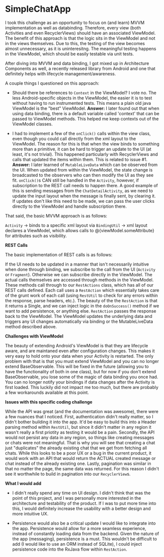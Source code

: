 # SimpleChatApp

I took this challenge as an opportunity to focus on (and learn) MVVM implementation as well as databinding. Therefore, every view (both Activities and even RecyclerViews) should have an associated ViewModel.  The benefit of this approach is that the logic sits in the ViewModel and not in the views themselves.  Due to this, the testing of the view becomes almost unnecessary, as it is uninteresitng. The meaningful testing happens in the ViewModel, which should be easily testable via unit tests.

After diving into MVVM and data binding, I got mixed up in Architecture Components as well, a recently released library from Android and one that definitely helps with lifecycle management/awareness.

A couple things I questioned on this approach:
- Should there be references to `Context` in the ViewModel? I vote no. The less Android-specific objects in the ViewModel, the easier it is to test without having to run instrumented tests. This means a plain old java ViewModel is the "best" ViewModel.
**Answer:** I later found out that when using data binding, there is a default variable called 'context' that can be passed to ViewModel methods. This helped me keep contexts out of the ViewModel classes.

- I had to implement a few of the `onClick()` calls within the view class, even though you could call directly from the xml layout to the ViewModel. The reason for this is that when the view binds to something more than a primitive, it can be hard to trigger an update to the UI (at least, it's not trivial). This happened particularly with RecyclerViews and calls that updated the items within them. This is related to issue #1.
**Answer:** I later learned of `MutableLiveData` which can be observed from the UI. When updated from within the ViewModel, the state change is broadcasted to the observers who can then modify the UI as they see fit. `onClick()`s CAN still be handled in the `Activity`, however, if subscription to the REST call needs to happen there. A good example of this is sending messages from the `ChatDetailActivity`, as we need to update the input layout when the message is finally sent, by clearing it. If updates don't like this need to be made, we can pass the user clicks directly to the ViewModel and handle subscription there.

That said, the basic MVVM approach is as follows:

`Activity` -> binds to a specific xml layout via `BindingUtil` -> xml layout declares a ViewModel, which allows calls to @{viewModel.someAttribute} for attributes such as visibility.

**REST Calls**

The basic implementation of REST calls is as follows:

If the UI needs to be updated in a manner that isn't necessarily intuitive when done through binding, we subscribe to the call from the UI (`Activity` or `Fragment`). Otherwise we can subscribe directly in the ViewModel. The actual calls themselves are accessed through methods in the ViewModel. These methods call through to our `RestActions` class, which has all of our REST calls defined. Each call uses a `RestAction` which essentially takes care of the grunt work of each call (using `RestUtil` to check for any errors within the response, parse headers, etc.). The beauty of the the `RestAction` is that it returns a Single<Response>, and we can inject logic in the `doOnSuccess()` method if we want to add persistence, or anything else. `RestAction` passes the response back to the ViewModel. The ViewModel updates the underlying data and triggers any UI changes automatically via binding or the MutableLiveData method described above.

**Challenges with ViewModel**

The beauty of extending Android's ViewModel is that they are lifecycle aware, and are maintaned even after configuration changes. This makes it very easy to hold onto your data when your Activity is restarted. The only problem with that is that you must extend ViewModel and you can no longer extend BaseObservable. This will be fixed in the future (allowing you to have the functionality of both in one class), but for now if you don't extend BaseObservable, you lose some of the magic of data binding you once had. You can no longer notify your bindings if data changes after the Activity is first loaded. This luckily did not impact me too much, but there are probably a few workarounds available at this point.

**Issues with this specific coding challenge**

While the API was great (and the documentation was awesome), there were a few nuances that I noticed. First, authentication didn't really matter, so I didn't bother building it into the app. It'd be easy to build this into a Header parsing method within `RestUtil`, but since it didn't matter in any region it wasn't really a first priotity as testing it would be a pain. Secondly, the API would not persist any data in any region, so things like creating messages or chats were not meaningful. That is why you will see that creating a chat just "duplicates" the already existing chat that we get from fetching all chats. While this looks to be a poor UX or a bug in the current product, it would work with an API that would return the ACTUAL created message or chat instead of the already existing one. Lastly, pagination was similar in that no matter the page, the same data was returned. For this reason I didn't see it worthwhile to build in pagination into our `RecyclerView`s.

**What I would add**

- I didn't really spend any time on UI design. I didn't think that was the point of this project, and I was personally more interested in the architecture and testability of the product. If I was to put more time into this, I would definitely increase the usability with a better design and more intuitive UX.

- Persistence would also be a critical update I would like to integrate into the app. Persistence would allow for a more seamless experience, instead of constantly loading data from the backend. Given the nature of the app (messaging), persistence is a must. This wouldn't be difficult to add (I would like to use an ORM instead of SQLite), I could inject persistence code into the RxJava flow within `RestAction`.




